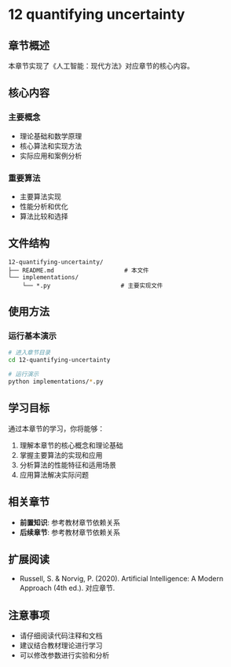 # 12 quantifying uncertainty 

## 章节概述

本章节实现了《人工智能：现代方法》对应章节的核心内容。

## 核心内容

### 主要概念
- 理论基础和数学原理
- 核心算法和实现方法
- 实际应用和案例分析

### 重要算法
- 主要算法实现
- 性能分析和优化
- 算法比较和选择

## 文件结构

```
12-quantifying-uncertainty/
├── README.md                    # 本文件
└── implementations/
    └── *.py                    # 主要实现文件
```

## 使用方法

### 运行基本演示

```bash
# 进入章节目录
cd 12-quantifying-uncertainty

# 运行演示
python implementations/*.py
```

## 学习目标

通过本章节的学习，你将能够：

1. 理解本章节的核心概念和理论基础
2. 掌握主要算法的实现和应用
3. 分析算法的性能特征和适用场景
4. 应用算法解决实际问题

## 相关章节

- **前置知识**: 参考教材章节依赖关系
- **后续章节**: 参考教材章节依赖关系

## 扩展阅读

- Russell, S. & Norvig, P. (2020). Artificial Intelligence: A Modern Approach (4th ed.). 对应章节.

## 注意事项

- 请仔细阅读代码注释和文档
- 建议结合教材理论进行学习
- 可以修改参数进行实验和分析
